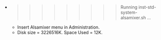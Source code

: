 * >>>>>>>>> Running inst-std-system-alsamixer.sh ...
  * Insert Alsamixer menu in Administration.
  * Disk size = 3226516K. Space Used = 12K.
